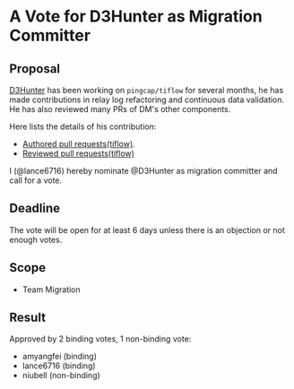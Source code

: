 # A Vote for D3Hunter as Migration Committer

## Proposal

[D3Hunter](https://github.com/D3Hunter) has been working on `pingcap/tiflow` for several months, he has made contributions in relay log refactoring and continuous data validation. He has also reviewed many PRs of DM's other components.

Here lists the details of his contribution:

* [Authored pull requests(tiflow)](https://github.com/pingcap/tiflow/pulls?q=is%3Apr+author%3AD3Hunter+is%3Aclosed).
* [Reviewed pull requests(tiflow)](https://github.com/pingcap/tiflow/pulls?q=is%3Apr+reviewed-by%3AD3Hunter)

I (@lance6716) hereby nominate @D3Hunter as migration committer and call for a vote.

## Deadline

The vote will be open for at least 6 days unless there is an objection or not enough votes.

## Scope

* Team Migration

## Result

Approved by 2 binding votes, 1 non-binding vote:

* amyangfei (binding)
* lance6716 (binding)
* niubell (non-binding)
